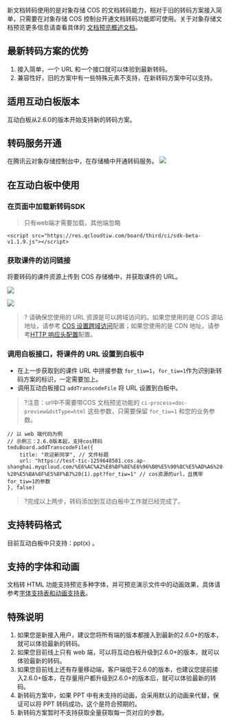 新文档转码使用的是对象存储 COS 的文档转码能力，相对于旧的转码方案接入简单，只需要在对象存储 COS 控制台开通文档转码功能即可使用。关于对象存储文档预览更多信息请查看具体的 [文档预览概述文档](https://cloud.tencent.com/document/product/436/45906)。

## 最新转码方案的优势

1. 接入简单，一个 URL 和一个接口就可以体验到最新转码。
2. 兼容性好，旧的方案中有一些特殊元素不支持，在新转码方案中可以支持。

## 适用互动白板版本

互动白板从2.6.0的版本开始支持新的转码方案。

## 转码服务开通

在腾讯云对象存储控制台中，在存储桶中开通转码服务。
![](https://main.qcloudimg.com/raw/362b2ed634a2b2cab25e2445a6fb7019.png)


## 在互动白板中使用

### 在页面中加载新转码SDK

> 只有web端才需要加载，其他端忽略

```
<script src="https://res.qcloudtiw.com/board/third/ci/sdk-beta-v1.1.9.js"></script>
```

### 获取课件的访问链接

将要转码的课件资源上传到 COS 存储桶中，并获取课件的 URL。 

![](https://main.qcloudimg.com/raw/9afe1f8402ca067a8b862f914cc5aa89.png)

![](https://main.qcloudimg.com/raw/d09845add1ffa74e8f7020dd14cb1035.png)

>? 请确保您使用的 URL 资源是可以跨域访问的。如果您使用的是 COS 源站地址，请参考 [COS 设置跨域访问](https://cloud.tencent.com/document/product/436/13318)配置；如果您使用的是 CDN 地址，请参考[HTTP 响应头配置](https://cloud.tencent.com/document/product/228/41737)配置。

### 调用白板接口，将课件的 URL 设置到白板中

- 在上一步获取到的课件 URL 中拼接参数 `for_tiw=1`，`for_tiw=1`作为识别新转码方案的标识，一定需要加上。
- 调用互动白板接口 `addTranscodeFile` 将 URL 设置到白板中。

>?注意：url中不需要带COS 文档预览功能的 `ci-process=doc-preview&dstType=html` 这些参数，只需要保留 `for_tiw=1` 和您的业务参数。

```
// 以 web 端代码为例
// 示例三：2.6.0版本起，支持cos转码
teduBoard.addTranscodeFile({
    title: "欢迎新同学", // 文件标题
    url: "https://test-tic-1259648581.cos.ap-shanghai.myqcloud.com/%E6%AC%A2%E8%BF%8E%E6%96%B0%E5%90%8C%E5%AD%A6%20-%20%E5%BA%8F%E5%8F%B7%20(1).ppt?for_tiw=1" // cos资源的url，且携带for_tiw=1的参数
}, false)
```

>?完成以上两步，转码添加到互动白板中工作就已经完成了。

## 支持转码格式

目前互动白板中只支持：ppt(x) 。

## 支持的字体和动画

文档转 HTML 功能支持预览多种字体，并可预览演示文件中的动画效果，具体请参考[字体支持表和动画支持表](https://cloud.tencent.com/document/product/436/55791)。

## 特殊说明

1. 如果您是新接入用户，建议您将所有端的版本都接入到最新的2.6.0+的版本，就可以体验最新的转码。
2. 如果您目前线上只有 web 端，可以将互动白板升级到2.6.0+的版本，就可以体验最新的转码。
3. 如果您目前线上还有存量移动端，客户端低于2.6.0的版本，也建议您提前接入2.6.0+版本，在存量用户都升级到2.6.0+的版本后，就可以体验最新的转码。
4. 新转码方案中，如果 PPT 中有未支持的动画，会采用默认的动画来代替，保证可以将 PPT 转码成功，这个是符合预期的。
5. 新转码方案暂时不支持获取全量获取每一页对应的步数。
